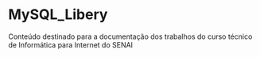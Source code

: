 # MySQL_Libery
Conteúdo destinado para a documentação dos trabalhos do curso técnico de Informática para Internet do SENAI
